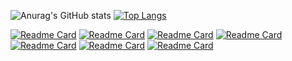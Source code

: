 ![Anurag's GitHub stats](https://github-readme-stats.vercel.app/api?username=yantao1995&theme=flag-india&show_icons=true&hide=prs) [![Top Langs](https://github-readme-stats.vercel.app/api/top-langs/?username=yantao1995&layout=compact)](https://github.com/yantao1995?tab=repositories)

[![Readme Card](https://github-readme-stats.vercel.app/api/pin/?username=yantao1995&repo=transaction-matching-engine&show_owner=true&theme=vue)](https://github.com/yantao1995/transaction-matching-engine)
[![Readme Card](https://github-readme-stats.vercel.app/api/pin/?username=yantao1995&repo=ds&show_owner=true&theme=vue)](https://github.com/yantao1995/ds)
[![Readme Card](https://github-readme-stats.vercel.app/api/pin/?username=yantao1995&repo=qrcode2console&show_owner=true&theme=vue)](https://github.com/yantao1995/qrcode2console)
[![Readme Card](https://github-readme-stats.vercel.app/api/pin/?username=yantao1995&repo=mfc-soft-utils&show_owner=true&theme=vue)](https://github.com/yantao1995/mfc-soft-utils)
[![Readme Card](https://github-readme-stats.vercel.app/api/pin/?username=yantao1995&repo=algor&show_owner=true&theme=vue)](https://github.com/yantao1995/algor)
[![Readme Card](https://github-readme-stats.vercel.app/api/pin/?username=yantao1995&repo=CourseSelectionSystem&show_owner=true&theme=vue)](https://github.com/yantao1995/CourseSelectionSystem)
[![Readme Card](https://github-readme-stats.vercel.app/api/pin/?username=yantao1995&repo=public-chain-demo&show_owner=true&theme=vue)](https://github.com/yantao1995/public-chain-demo)

